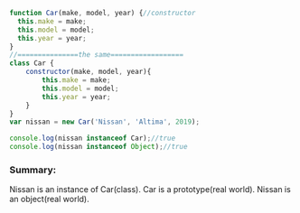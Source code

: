 ```js
function Car(make, model, year) {//constructor
  this.make = make;
  this.model = model;
  this.year = year;
}
//===============the same==================
class Car {
    constructor(make, model, year){
        this.make = make;
        this.model = model;
        this.year = year;
    }
}
var nissan = new Car('Nissan', 'Altima', 2019);

console.log(nissan instanceof Car);//true
console.log(nissan instanceof Object);//true
```

### Summary:
Nissan is an instance of Car(class). Car is a prototype(real world). Nissan is an object(real world).